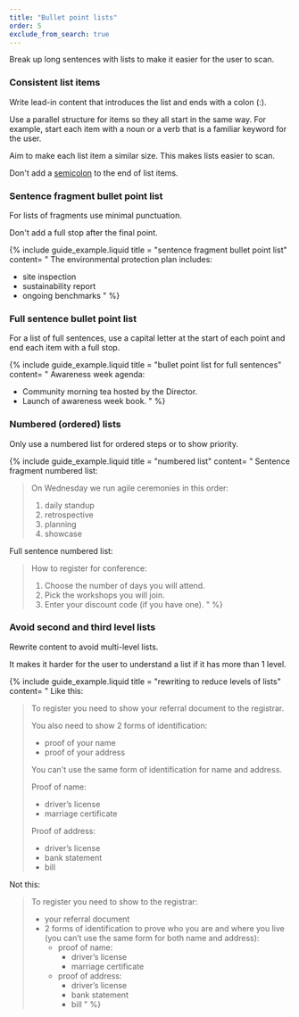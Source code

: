 ```yaml
---
title: "Bullet point lists"
order: 5
exclude_from_search: true
---
```


Break up long sentences with lists to make it easier for the user to scan.

### Consistent list items

Write lead-in content that introduces the list and ends with a colon (:).

Use a parallel structure for items so they all start in the same way. For example, start each item with a noun or a verb that is a familiar keyword for the user.

Aim to make each list item a similar size. This makes lists easier to scan.

Don't add a [semicolon](/punctuation-grammar/#semicolons) to the end of list items.

### Sentence fragment bullet point list

For lists of fragments use minimal punctuation.

Don't add a full stop after the final point.

{% include guide_example.liquid
  title = "sentence fragment bullet point list"
  content= "
The environmental protection plan includes:

- site inspection
- sustainability report
- ongoing benchmarks
"
%}

### Full sentence bullet point list

For a list of full sentences, use a capital letter at the start of each point and end each item with a full stop.

{% include guide_example.liquid
  title = "bullet point list for full sentences"
  content= "
Awareness week agenda:

- Community morning tea hosted by the Director.
- Launch of awareness week book.
"
%}

### Numbered (ordered) lists

Only use a numbered list for ordered steps or to show priority.

{% include guide_example.liquid
  title = "numbered list"
  content= "
Sentence fragment numbered list:

>On Wednesday we run agile ceremonies in this order:
>
> 1. daily standup
> 2. retrospective
> 3. planning
> 4. showcase

Full sentence numbered list:

> How to register for conference:
>
> 1. Choose the number of days you will attend.
> 2. Pick the workshops you will join.
> 3. Enter your discount code (if you have one).
"
%}

### Avoid second and third level lists

Rewrite content to avoid multi-level lists.

It makes it harder for the user to understand a list if it has more than 1 level.

{% include guide_example.liquid
  title = "rewriting to reduce levels of lists"
  content= "
Like this:
> To register you need to show your referral document to the registrar.
>
> You also need to show 2 forms of identification:
> - proof of your name
> - proof of your address
>
> You can't use the same form of identification for name and address.
>
> Proof of name:
> - driver’s license
> - marriage certificate
>
> Proof of address:
> - driver’s license
> - bank statement
> - bill

Not this:
> To register you need to show to the registrar:
> - your referral document
> - 2 forms of identification to prove who you are and where you live (you can’t use the same form for both name and address):
>   - proof of name:
>     - driver’s license
>     - marriage certificate
>   - proof of address:
>     - driver’s license
>     - bank statement
>     - bill
"
%}
